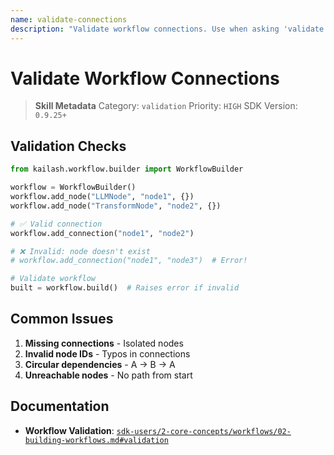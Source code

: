 ```yaml
---
name: validate-connections
description: "Validate workflow connections. Use when asking 'validate workflow', 'check connections', or 'workflow validation'."
---
```


# Validate Workflow Connections

> **Skill Metadata**
> Category: `validation`
> Priority: `HIGH`
> SDK Version: `0.9.25+`

## Validation Checks

```python
from kailash.workflow.builder import WorkflowBuilder

workflow = WorkflowBuilder()
workflow.add_node("LLMNode", "node1", {})
workflow.add_node("TransformNode", "node2", {})

# ✅ Valid connection
workflow.add_connection("node1", "node2")

# ❌ Invalid: node doesn't exist
# workflow.add_connection("node1", "node3")  # Error!

# Validate workflow
built = workflow.build()  # Raises error if invalid
```

## Common Issues

1. **Missing connections** - Isolated nodes
2. **Invalid node IDs** - Typos in connections
3. **Circular dependencies** - A → B → A
4. **Unreachable nodes** - No path from start

## Documentation

- **Workflow Validation**: [`sdk-users/2-core-concepts/workflows/02-building-workflows.md#validation`](../../../../sdk-users/2-core-concepts/workflows/02-building-workflows.md)

<!-- Trigger Keywords: validate workflow, check connections, workflow validation, connection errors -->
